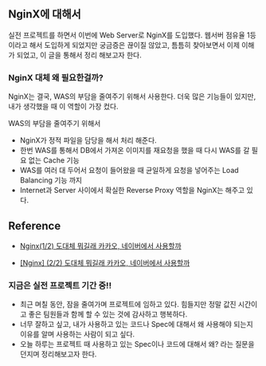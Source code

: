 ## NginX에 대해서

실전 프로젝트를 하면서 이번에 Web Server로 NginX를 도입했다. 웹서버 점유율 1등이라고 해서 도입하게 되었지만 궁금증은 끊이질 않았고, 틈틈히 찾아보면서 이제 이해가 되었고, 이 글을 통해서 정리 해보고자 한다.

### NginX 대체 왜 필요한걸까?

NginX는 결국, WAS의 부담을 줄여주기 위해서 사용한다. 더욱 많은 기능들이 있지만, 내가 생각했을 때 이 역할이 가장 컸다.

WAS의 부담을 줄여주기 위해서

- NginX가 정적 파일을 담당을 해서 처리 해준다.
- 한번 WAS를 통해서 DB에서 가져온 이미지를 재요청을 했을 때 다시 WAS를 갈 필요 없는 Cache 기능
- WAS를 여러 대 두어서 요청이 들어왔을 때 균일하게 요청을 넣어주는 Load Balancing 기능 까지
- Internet과 Server 사이에서 확실한 Reverse Proxy 역할을 NginX는 해주고 있다.

## Reference

- [Nginx(1/2) 도대체 뭐길래 카카오, 네이버에서 사용할까](https://www.youtube.com/watch?v=ZJpT-Wa-pZ8&t=326s)

- [[Nginx] (2/2) 도대체 뭐길래 카카오, 네이버에서 사용할까](https://www.youtube.com/watch?v=tqZfdffaaBo)

### 지금은 실전 프로젝트 기간 중!!

- 최근 며칠 동안, 잠을 줄여가며 프로젝트에 임하고 있다. 힘들지만 정말 값진 시간이고 좋은 팀원들과 함께 할 수 있는 것에 감사하고 행복하다.
- 너무 잘하고 싶고, 내가 사용하고 있는 코드나 Spec에 대해서 왜 사용해야 되는지 이유를 알며 사용하는 사람이 되고 싶다.
- 오늘 하루는 프로젝트 때 사용하고 있는 Spec이나 코드에 대해서 왜? 라는 질문을 던지며 정리해보고자 한다.

